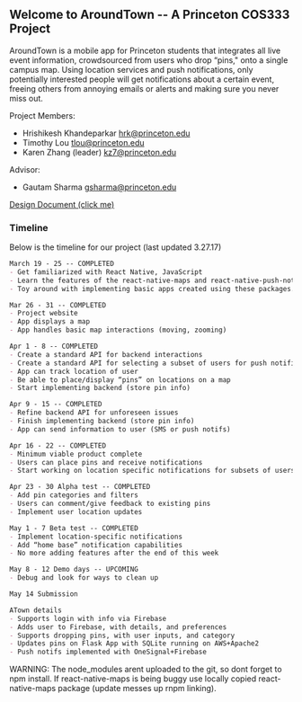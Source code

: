 ## Welcome to AroundTown -- A Princeton COS333 Project

AroundTown is a mobile app for Princeton students that integrates all live event information, crowdsourced from users who drop “pins," onto a single campus map. Using location services and push notifications, only potentially interested people will get notifications about a certain event, freeing others from annoying emails or alerts and making sure you never miss out.

Project Members:    
* Hrishikesh Khandeparkar         hrk@princeton.edu
* Timothy Lou                     tlou@princeton.edu
* Karen Zhang (leader)            kz7@princeton.edu

Advisor:
* Gautam Sharma                   gsharma@princeton.edu

[Design Document (click me)](DesignDocument.pdf)


### Timeline

Below is the timeline for our project (last updated 3.27.17)

```markdown
March 19 - 25 -- COMPLETED
- Get familiarized with React Native, JavaScript
- Learn the features of the react-native-maps and react-native-push-notifications API.
- Toy around with implementing basic apps created using these packages.

Mar 26 - 31 -- COMPLETED
- Project website		
- App displays a map
- App handles basic map interactions (moving, zooming)

Apr 1 - 8 -- COMPLETED				
- Create a standard API for backend interactions
- Create a standard API for selecting a subset of users for push notifications.
- App can track location of user
- Be able to place/display “pins” on locations on a map
- Start implementing backend (store pin info)

Apr 9 - 15 -- COMPLETED				
- Refine backend API for unforeseen issues
- Finish implementing backend (store pin info)
- App can send information to user (SMS or push notifs)

Apr 16 - 22 -- COMPLETED
- Minimum viable product complete
- Users can place pins and receive notifications
- Start working on location specific notifications for subsets of users

Apr 23 - 30 Alpha test -- COMPLETED
- Add pin categories and filters
- Users can comment/give feedback to existing pins
- Implement user location updates

May 1 - 7 Beta test -- COMPLETED		
- Implement location-specific notifications
- Add “home base” notification capabilities
- No more adding features after the end of this week

May 8 - 12 Demo days -- UPCOMING		
- Debug and look for ways to clean up

May 14 Submission

ATown details
- Supports login with info via Firebase
- Adds user to Firebase, with details, and preferences
- Supports dropping pins, with user inputs, and category
- Updates pins on Flask App with SQLite running on AWS+Apache2
- Push notifs implemented with OneSignal+Firebase

```

WARNING: The node_modules arent uploaded to the git, so dont forget to npm install. If react-native-maps is being buggy use locally copied react-native-maps package (update messes up rnpm linking).
